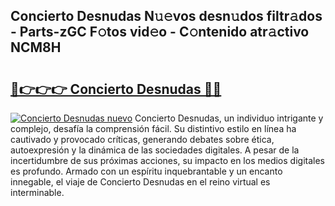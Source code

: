 ## Concierto Desnudas N𝚞𝚎vos desn𝚞dos filtr𝚊dos - Parts-zGC F𝚘tos vid𝚎o - C𝚘ntenido atr𝚊ctivo NCM8H

# <h2><a href="http://mb87o4z.tromn.icu/?c=Concierto+Desnudas">🔗👉👉👉 Concierto Desnudas 🔗🔗</a></h2>

[![Concierto Desnudas nuevo](https://i.imgur.com/pEAQMta.gif)](http://mb87o4z.tromn.icu/?c=Concierto+Desnudas)
Concierto Desnudas, un individuo intrigante y complejo, desafía la comprensión fácil. Su distintivo estilo en línea ha cautivado y provocado críticas, generando debates sobre ética, autoexpresión y la dinámica de las sociedades digitales. A pesar de la incertidumbre de sus próximas acciones, su impacto en los medios digitales es profundo. Armado con un espíritu inquebrantable y un encanto innegable, el viaje de Concierto Desnudas en el reino virtual es interminable.
